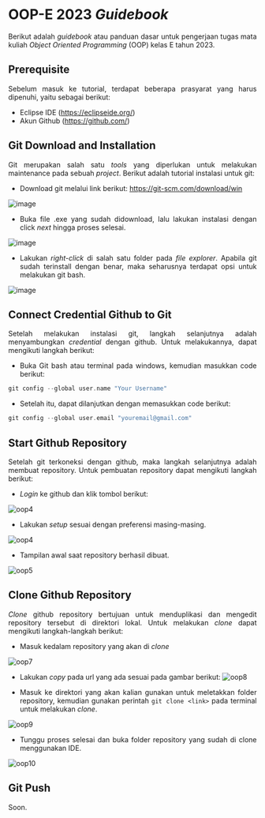 # **OOP-E 2023 _Guidebook_**
<div align=justify>

Berikut adalah _guidebook_ atau panduan dasar untuk pengerjaan tugas mata kuliah _Object Oriented Programming_ (OOP) kelas E tahun 2023. 

## **Prerequisite**
Sebelum masuk ke tutorial, terdapat beberapa prasyarat yang harus dipenuhi, yaitu sebagai berikut: <br>

- Eclipse IDE (https://eclipseide.org/)
- Akun Github (https://github.com/)

## **Git Download and Installation**
Git merupakan salah satu _tools_ yang diperlukan untuk melakukan maintenance pada sebuah _project_. Berikut adalah tutorial instalasi untuk git:
- Download git melalui link berikut: https://git-scm.com/download/win

![image](https://github.com/akmalariq9/Guidebook-OOP_E/assets/109916703/de88c61c-ed04-4527-b09b-ae17794d5d5f)

- Buka file .exe yang sudah didownload, lalu lakukan instalasi dengan click _next_ hingga proses selesai.

![image](https://github.com/akmalariq9/Guidebook-OOP_E/assets/109916703/4476448a-7ca8-4910-9113-f5378c7265be)

- Lakukan _right-click_ di salah satu folder pada _file explorer_. Apabila git sudah terinstall dengan benar, maka seharusnya terdapat opsi untuk melakukan git bash. 

![image](https://github.com/akmalariq9/Guidebook-OOP_E/assets/109916703/11dd78c6-a3ff-49c9-a50a-4f480e1b064d)

## **Connect Credential Github to Git**
Setelah melakukan instalasi git, langkah selanjutnya adalah menyambungkan _credential_ dengan github. Untuk melakukannya, dapat mengikuti langkah berikut:
- Buka Git bash atau terminal pada windows, kemudian masukkan code berikut:
```c
git config --global user.name "Your Username"
```
- Setelah itu, dapat dilanjutkan dengan memasukkan code berikut:
```c
git config --global user.email "youremail@gmail.com"
```

## **Start Github Repository**
Setelah git terkoneksi dengan github, maka langkah selanjutnya adalah membuat repository. Untuk pembuatan repository dapat mengikuti langkah berikut:
- _Login_ ke github dan klik tombol berikut:

![oop4](https://github.com/akmalariq9/Guidebook-OOP_E/assets/109916703/103bed8d-cde4-4bbb-a2c2-f495a65ccb3a)

- Lakukan _setup_ sesuai dengan preferensi masing-masing.

![oop4](https://github.com/akmalariq9/Guidebook-OOP_E/assets/109916703/e343fa4e-182e-43aa-a7fc-3a3b64782dbc)

- Tampilan awal saat repository berhasil dibuat.

![oop5](https://github.com/akmalariq9/Guidebook-OOP_E/assets/109916703/73361200-e149-4bfe-9a5e-87942441fb8b)


## **Clone Github Repository**
_Clone_ github repository bertujuan untuk menduplikasi dan mengedit repository tersebut di direktori lokal. Untuk melakukan _clone_ dapat mengikuti langkah-langkah berikut:

- Masuk kedalam repository yang akan di _clone_

![oop7](https://github.com/akmalariq9/Guidebook-OOP_E/assets/109916703/c7b52891-454d-4bbe-9619-69b92a0de5f9)

- Lakukan _copy_ pada url yang ada sesuai pada gambar berikut:
![oop8](https://github.com/akmalariq9/Guidebook-OOP_E/assets/109916703/a216b35f-9aca-4b97-a8b4-4cec5dca5472)

- Masuk ke direktori yang akan kalian gunakan untuk meletakkan folder repository, kemudian gunakan perintah ```git clone <link>``` pada terminal untuk melakukan _clone_.

![oop9](https://github.com/akmalariq9/Guidebook-OOP_E/assets/109916703/2aa8bdb8-558e-4fae-8ce1-5e4a06bbff3b)

- Tunggu proses selesai dan buka folder repository yang sudah di clone menggunakan IDE.

![oop10](https://github.com/akmalariq9/Guidebook-OOP_E/assets/109916703/65817984-f6d2-4f56-a06a-4c37294f5f57)

## **Git Push**
Soon.



